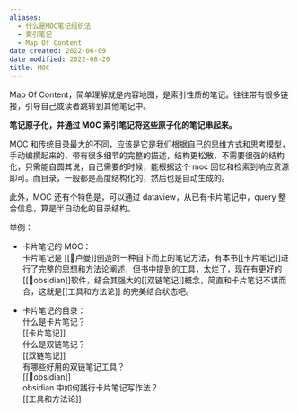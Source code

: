 ```yaml
---
aliases:
  - 什么是MOC笔记组织法
  - 索引笔记
  - Map Of Content
date created: 2022-06-09
date modified: 2022-08-20
title: MOC
---
```


Map Of Content，简单理解就是内容地图，是索引性质的笔记。往往带有很多链接，引导自己或读者跳转到其他笔记中。

**笔记原子化，并通过 MOC 索引笔记将这些原子化的笔记串起来。**

MOC 和传统目录最大的不同，应该是它是我们根据自己的思维方式和思考模型，手动编撰起来的，带有很多细节的完整的描述，结构更松散，不需要很强的结构化，只需能自圆其说，自己需要的时候，能根据这个 moc 回忆和检索到响应资源即可。而目录，一般都是高度结构化的，然后也是自动生成的。

此外，MOC 还有个特色是，可以通过 dataview，从已有卡片笔记中，query 整合信息，算是半自动化的目录结构。

举例：

- 卡片笔记的 MOC：  
	卡片笔记是 [[🧑卢曼]]创造的一种自下而上的笔记方法，有本书[[卡片笔记]]进行了完整的思想和方法论阐述，但书中提到的工具，太烂了，现在有更好的[[🤖obsidian]]软件，结合其强大的[[双链笔记]]概念，简直和卡片笔记不谋而合，这就是[[工具和方法论]] 的完美结合状态吧。
	
- 卡片笔记的目录：  
	什么是卡片笔记？  
		[[卡片笔记]]  
	什么是双链笔记？  
		[[双链笔记]]  
	有哪些好用的双链笔记工具？  
		[[🤖obsidian]]  
	obsidian 中如何践行卡片笔记写作法？  
		[[工具和方法论]]
